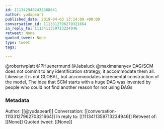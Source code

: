 ```yaml
---
id: 1113429482432368641
author: yudapearl
published_date: 2019-04-03 13:14:09 +00:00
conversation_id: 1113312796270321664
in_reply_to: 1113411359713234946
retweet: None
quoted_tweet: None
type: tweet
tags:

---
```


@robertwplatt @PHuenermund @Jabaluck @maximananyev DAG/SCM does not commit to any identification strategy, it accommodate them all.
Likewise it is not GLOBAL, but accommodates incremental construction of the model, The idea that SCM starts with a huge DAG was invented by people who could not find another reason for not using DAGs

### Metadata

Author: [[@yudapearl]]
Conversation: [[conversation-1113312796270321664]]
In reply to: [[1113411359713234946]]
Retweet of: [[None]]
Quoted tweet: [[None]]
